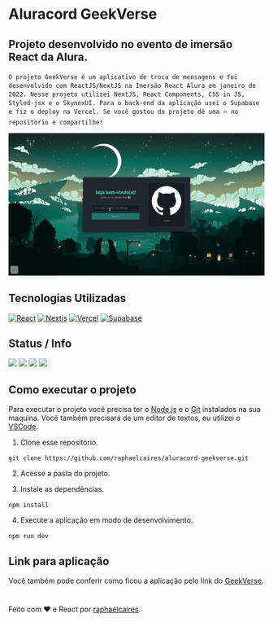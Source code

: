 # Aluracord GeekVerse
## Projeto desenvolvido no evento de imersão React da Alura.
`O projeto GeekVerse é um aplicativo de troca de mensagens e foi desenvolvido com ReactJS/NextJS na Imersão React Alura em janeiro de 2022. Nesse projeto utilizei NextJS, React Components, CSS in JS, Styled-jsx e o SkynexUI. Para o back-end da aplicação usei o Supabase e fiz o deploy na Vercel. Se você gostou do projeto dê uma ⭐ no repositório e compartilhe!`


<img width="1000px" src="./src/img/geekverse.gif"/>

## Tecnologias Utilizadas
 [![React](https://img.shields.io/badge/React-20232A?style=for-the-badge&logo=react&logoColor=61DAFB)](https://pt-br.reactjs.org/)
 [![Nextjs](https://img.shields.io/badge/Nextjs-20232A?style=for-the-badge&logo=next.js&logoColor=61DAFB)](https://nextjs.org/)
 [![Vercel](https://img.shields.io/badge/Vercel-20232A?style=for-the-badge&logo=vercel&logoColor=61DAFB)](https://vercel.com/login?next=%2Fdashboard)
 [![Supabase](https://img.shields.io/badge/Supabase-20232A?style=for-the-badge&logo=supabase&logoColor=61DAFB)](https://supabase.com/)
  
## Status / Info
![](https://img.shields.io/badge/npm-v.8.1.0-blue)
![](https://img.shields.io/github/stars/raphaelcaires/aluracord-geekverse.svg)
![](https://img.shields.io/github/commit-activity/w/raphaelcaires/aluracord-geekverse.svg)
[![](https://img.shields.io/badge/license-MIT-blue)](https://github.com/raphaelcaires/aluracord-geekverse/blob/main/LICENSE)

## Como executar o projeto

Para executar o projeto você precisa ter o [Node.js](https://nodejs.dev) e o [Git](https://git-scm.com) instalados na sua maquina. Você também precisará de um editor de textos, eu utilizei o [VSCode](https://code.visualstudio.com).

1. Clone esse repositório.

```
git clone https://github.com/raphaelcaires/aluracord-geekverse.git
```

2. Acesse a pasta do projeto.

3. Instale as dependências.

```
npm install
```

4. Execute a aplicação em modo de desenvolvimento.

```
npm run dev
```

## Link para aplicação

Você também pode conferir como ficou a aplicação pelo link do <a href="https://aluracord-geekverse.vercel.app/">GeekVerse</a>.


#

Feito com ❤️ e React por <a href="https://github.com/raphaelcaires">raphaelcaires</a>.
